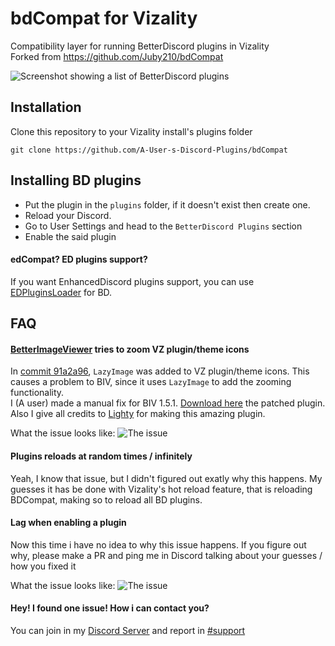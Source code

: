 # bdCompat for Vizality

Compatibility layer for running BetterDiscord plugins in Vizality<br>
Forked from https://github.com/Juby210/bdCompat

![Screenshot showing a list of BetterDiscord plugins](https://auser.owns-a-furry.club/A0eAc42.png)

## Installation

Clone this repository to your Vizality install's plugins folder

```
git clone https://github.com/A-User-s-Discord-Plugins/bdCompat
```

## Installing BD plugins

<!-- Before you download and install any BD plugins, please take a look at the incompatibilites note on `INCOMPATIBILITIES.md` file -->

- Put the plugin in the `plugins` folder, if it doesn't exist then create one.
- Reload your Discord.
- Go to User Settings and head to the `BetterDiscord Plugins` section
- Enable the said plugin

#### edCompat? ED plugins support?
If you want EnhancedDiscord plugins support, you can use [EDPluginsLoader](https://github.com/Juby210/EDPluginsLoader) for BD.

## FAQ
#### [BetterImageViewer](https://github.com/1Lighty/BetterDiscordPlugins/tree/master/Plugins/BetterImageViewer) tries to zoom VZ plugin/theme icons
In [commit 91a2a96](https://github.com/vizality/vizality/commit/91a2a964ff61c52500560aff4713a8facf607051), `LazyImage` was added to VZ plugin/theme icons. This causes a problem to BIV, since it uses `LazyImage` to add the zooming functionality.<br />
I (A user) made a manual fix for BIV 1.5.1. [Download here](https://gist.github.com/abUwUser/c4cb8309b3c55fcd8fd4171c0c7b95c0) the patched plugin. Also I give all credits to [Lighty](https://github.com/1Lighty) for making this amazing plugin. <br/>

What the issue looks like:
![The issue](https://auser.owns-a-furry.club/2f403Ea.gif)

#### Plugins reloads at random times / infinitely
Yeah, I know that issue, but I didn't figured out exatly why this happens. My guesses it has be done with Vizality's hot reload feature, that is reloading BDCompat, making so to reload all BD plugins.

#### Lag when enabling a plugin
Now this time i have no idea to why this issue happens. If you figure out why, please make a PR and ping me in Discord talking about your guesses / how you fixed it<br/>

What the issue looks like:
![The issue](https://auser.owns-a-furry.club/67A67bc.gif)

#### Hey! I found one issue! How i can contact you?
You can join in my [Discord Server](https://discord.gg/jGmSTkk) and report in [#support](https://discord.com/channels/662100872406499348/662111506254659615)
